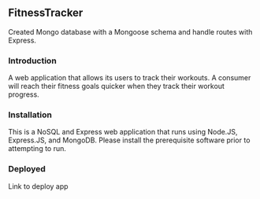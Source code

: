 <h2><b>FitnessTracker</b></h2>
Created Mongo database with a Mongoose schema and handle routes with Express.

<h3>Introduction</h3>
A web application that allows its users to track their workouts. A consumer will reach their fitness goals quicker when they track their workout progress.

<h3>Installation</h3>
This is a NoSQL and Express web application that runs using Node.JS, Express.JS, and MongoDB. Please install the prerequisite software prior to attempting to run.

<h3>Deployed</h3>
Link to deploy app